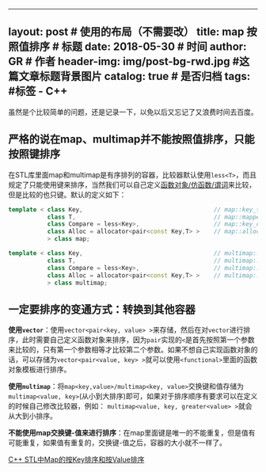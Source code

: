 
---
layout:     post                    # 使用的布局（不需要改）
title:      map 按照值排序               # 标题 
date:       2018-05-30              # 时间
author:     GR                      # 作者
header-img: img/post-bg-rwd.jpg    #这篇文章标题背景图片
catalog: true                       # 是否归档
tags:                               #标签
    - C++
---


虽然是个比较简单的问题，还是记录一下，以免以后又忘记了又浪费时间去百度。

## **严格的说在map、multimap并不能按照值排序，只能按照键排序** ##

在STL库里面map和multimap是有序排列的容器，比较器默认使用`less<T>`，而且规定了只能使用键来排序，当然我们可以自己定义[函数对象/仿函数/谓词][]来比较，但是比较的也只键。默认的定义如下：
```C++
template < class Key,                                     // map::key_type
           class T,                                       // map::mapped_type
           class Compare = less<Key>,                     // map::key_compare
           class Alloc = allocator<pair<const Key,T> >    // map::allocator_type
           > class map;

template < class Key,                                     // multimap::key_type
           class T,                                       // multimap::mapped_type
           class Compare = less<Key>,                     // multimap::key_compare
           class Alloc = allocator<pair<const Key,T> >    // multimap::allocator_type
           > class multimap;           
```

## 一定要排序的变通方式：转换到其他容器 ##

**使用`vector`**：使用`vector<pair<key, value> >`来存储，然后在对`vector`进行排序，此时需要自己定义函数对象来排序，因为`pair`实现的`<`是首先按照第一个参数来比较的，只有第一个参数相等才比较第二个参数。如果不想自己实现函数对象的话，可以存储为`vector<pair<value, key> >`就可以使用`<functional>`里面的函数对象模板进行排序。

**使用`multimap`**：将`map<key,value>/multimap<key, value>`交换键和值存储为`multimap<value, key>`(从小到大排序)即可，如果对于排序顺序有要求可以在定义的时候自己修改比较器，例如：
`multimap<value, key, greater<value> >`就会从大到小排序。

**不能使用map交换键-值来进行排序**：在map里面键是唯一的不能重复，但是值有可能重复，如果值有重复的，交换键-值之后，容器的大小就不一样了。



[C++ STL中Map的按Key排序和按Value排序](https://www.cnblogs.com/lakeone/p/5599047.html)

[函数对象/仿函数/谓词]:https://blog.csdn.net/u011711479/article/details/77620120

